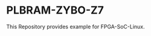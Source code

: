 PLBRAM-ZYBO-Z7
=======================================================================

This Repository provides example for FPGA-SoC-Linux.


